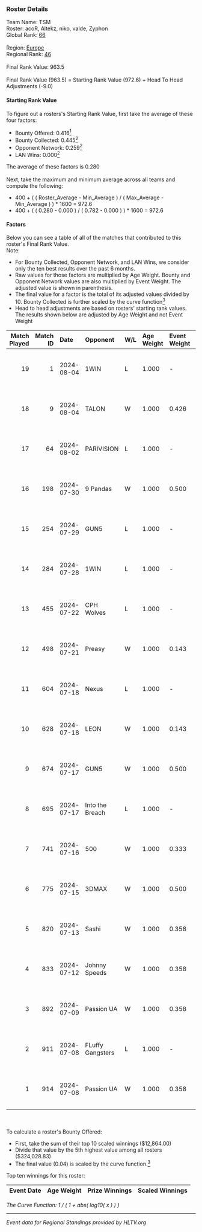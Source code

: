 ### Roster Details<br />
Team Name: TSM<br />
Roster: acoR, Altekz, niko, valde, Zyphon<br />
Global Rank: [66](../standings_global.md)<br />
<br />
Region: [Europe]( ../standings_europe.md)<br />
Regional Rank: [46]( ../standings_europe.md)<br />
<br />
Final Rank Value:  963.5<br />
<br />
Final Rank Value (963.5) = Starting Rank Value (972.6) + Head To Head Adjustments (-9.0)<br />

#### Starting Rank Value<br />
To figure out a rosters's Starting Rank Value, first take the average of these four factors:<br />
- Bounty Offered: 0.416[<sup>1</sup>](#table2)
- Bounty Collected: 0.445[<sup>2</sup>](#table1)
- Opponent Network: 0.259[<sup>2</sup>](#table1)
- LAN Wins: 0.000[<sup>2</sup>](#table1)

The average of these factors is 0.280<br />
<br />
Next, take the maximum and minimum average across all teams and compute the following:<br />
- 400 + ( ( Roster_Average - Min_Average ) / ( Max_Average - Min_Average ) ) * 1600 = 972.6
- 400 + ( ( 0.280 - 0.000 ) / ( 0.782 - 0.000 ) ) * 1600 = 972.6


#### Factors<br />
Below you can see a table of all of the matches that contributed to this roster's Final Rank Value.<br />
Note:<br />

- For Bounty Collected, Opponent Network, and LAN Wins, we consider only the ten best results over the past 6 months.
- Raw values for those factors are multiplied by Age Weight. Bounty and Opponent Network values are also multiplied by Event Weight. The adjusted value is shown in parenthesis.
- The final value for a factor is the total of its adjusted values divided by 10. Bounty Collected is further scaled by the curve function[<sup>3</sup>](#curveFunction)
- Head to head adjustments are based on rosters' starting rank values. The results shown below are adjusted by Age Weight and not Event Weight
<span id="table1"></span><br />


| Match Played | Match ID | Date       | Opponent         | W/L | Age Weight | Event Weight | Bounty Collected | Opponent Network | LAN Wins  | H2H Adj. | Roster                            |
| -: | -: | :- | :- | :- | :- | :- | :- | :- | :- | -: | :- |
|           19 |        1 | 2024-08-04 | 1WIN             | L   | 1.000      | -            | -                | -                | -         |   -14.31 | acoR, Altekz, niko, valde, Zyphon |
|           18 |        9 | 2024-08-04 | TALON            | W   | 1.000      | 0.426        | 0.000 (0.000)    | -                | 0 (0.000) |     1.19 | acoR, Altekz, niko, valde, Zyphon |
|           17 |       64 | 2024-08-02 | PARIVISION       | L   | 1.000      | -            | -                | -                | -         |   -10.29 | acoR, Altekz, niko, valde, Zyphon |
|           16 |      198 | 2024-07-30 | 9 Pandas         | W   | 1.000      | 0.500        | 0.081 (0.041)    | 0.690 (0.345)    | 0 (0.000) |    19.44 | acoR, Altekz, niko, valde, Zyphon |
|           15 |      254 | 2024-07-29 | GUN5             | L   | 1.000      | -            | -                | -                | -         |   -20.09 | acoR, Altekz, niko, valde, Zyphon |
|           14 |      284 | 2024-07-28 | 1WIN             | L   | 1.000      | -            | -                | -                | -         |   -15.60 | acoR, Altekz, niko, valde, Zyphon |
|           13 |      455 | 2024-07-22 | CPH Wolves       | L   | 1.000      | -            | -                | -                | -         |   -22.56 | acoR, Altekz, niko, valde, Zyphon |
|           12 |      498 | 2024-07-21 | Preasy           | W   | 1.000      | 0.143        | 0.012 (0.002)    | 0.224 (0.032)    | 0 (0.000) |     6.50 | acoR, Altekz, niko, valde, Zyphon |
|           11 |      604 | 2024-07-18 | Nexus            | L   | 1.000      | -            | -                | -                | -         |   -26.06 | acoR, Altekz, niko, valde, Zyphon |
|           10 |      628 | 2024-07-18 | LEON             | W   | 1.000      | 0.143        | 0.007 (0.001)    | 0.130 (0.019)    | 0 (0.000) |     3.39 | acoR, Altekz, niko, valde, Zyphon |
|            9 |      674 | 2024-07-17 | GUN5             | W   | 1.000      | 0.500        | 0.073 (0.036)    | 0.570 (0.285)    | 0 (0.000) |    11.68 | acoR, Altekz, niko, valde, Zyphon |
|            8 |      695 | 2024-07-17 | Into the Breach  | L   | 1.000      | -            | -                | -                | -         |   -28.41 | acoR, Altekz, niko, valde, Zyphon |
|            7 |      741 | 2024-07-16 | 500              | W   | 1.000      | 0.333        | -                | 0.023 (0.008)    | 0 (0.000) |     0.79 | acoR, Altekz, niko, valde, Zyphon |
|            6 |      775 | 2024-07-15 | 3DMAX            | W   | 1.000      | 0.500        | 0.506 (0.253)    | 1.000 (0.500)    | 0 (0.000) |    26.95 | acoR, Altekz, niko, valde, Zyphon |
|            5 |      820 | 2024-07-13 | Sashi            | W   | 1.000      | 0.358        | 0.184 (0.066)    | 0.962 (0.344)    | 0 (0.000) |    22.71 | acoR, Altekz, niko, valde, Zyphon |
|            4 |      833 | 2024-07-12 | Johnny Speeds    | W   | 1.000      | 0.358        | 0.122 (0.044)    | 0.941 (0.337)    | 0 (0.000) |    25.13 | acoR, Altekz, niko, valde, Zyphon |
|            3 |      892 | 2024-07-09 | Passion UA       | W   | 1.000      | 0.358        | 0.172 (0.062)    | 1.000 (0.358)    | 0 (0.000) |    18.95 | acoR, Altekz, niko, valde, Zyphon |
|            2 |      911 | 2024-07-08 | FLuffy Gangsters | L   | 1.000      | -            | -                | -                | -         |   -27.35 | acoR, Altekz, niko, valde, Zyphon |
|            1 |      914 | 2024-07-08 | Passion UA       | W   | 1.000      | 0.358        | 0.172 (0.062)    | 1.000 (0.358)    | -         |    18.90 | acoR, Altekz, niko, valde, Zyphon |

<br />
<span id="table2"></span><br />
To calculate a roster's Bounty Offered:<br />

- First, take the sum of their top 10 scaled winnings ($12,864.00)
- Divide that value by the 5th highest value among all rosters ($324,028.83)
- The final value (0.04) is scaled by the curve function.[<sup>3</sup>](#curveFunction)

Top ten winnings for this roster:<br />

| Event Date | Age Weight | Prize Winnings | Scaled Winnings |
| :- | -: | :- | :- |


<span id="curveFunction"></span>_The Curve Function: 1 / ( 1 + abs( log10( x ) ) )_<br />

---
_Event data for Regional Standings provided by HLTV.org_<br />
